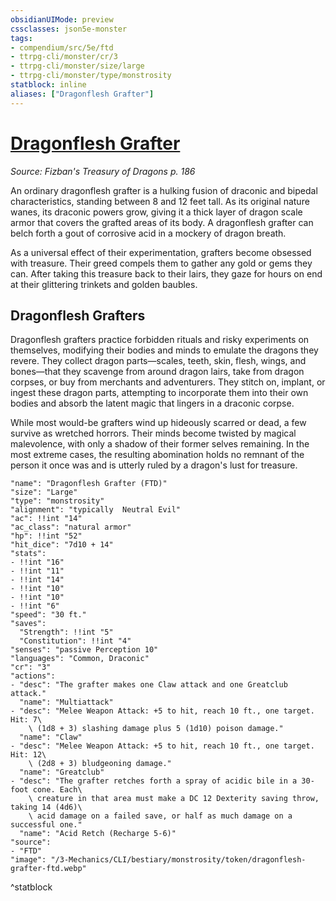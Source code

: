 ```yaml
---
obsidianUIMode: preview
cssclasses: json5e-monster
tags:
- compendium/src/5e/ftd
- ttrpg-cli/monster/cr/3
- ttrpg-cli/monster/size/large
- ttrpg-cli/monster/type/monstrosity
statblock: inline
aliases: ["Dragonflesh Grafter"]
---
```

# [Dragonflesh Grafter](3-Mechanics\CLI\bestiary\monstrosity/dragonflesh-grafter-ftd.md)
*Source: Fizban's Treasury of Dragons p. 186*  

An ordinary dragonflesh grafter is a hulking fusion of draconic and bipedal characteristics, standing between 8 and 12 feet tall. As its original nature wanes, its draconic powers grow, giving it a thick layer of dragon scale armor that covers the grafted areas of its body. A dragonflesh grafter can belch forth a gout of corrosive acid in a mockery of dragon breath.

As a universal effect of their experimentation, grafters become obsessed with treasure. Their greed compels them to gather any gold or gems they can. After taking this treasure back to their lairs, they gaze for hours on end at their glittering trinkets and golden baubles.

## Dragonflesh Grafters

Dragonflesh grafters practice forbidden rituals and risky experiments on themselves, modifying their bodies and minds to emulate the dragons they revere. They collect dragon parts—scales, teeth, skin, flesh, wings, and bones—that they scavenge from around dragon lairs, take from dragon corpses, or buy from merchants and adventurers. They stitch on, implant, or ingest these dragon parts, attempting to incorporate them into their own bodies and absorb the latent magic that lingers in a draconic corpse.

While most would-be grafters wind up hideously scarred or dead, a few survive as wretched horrors. Their minds become twisted by magical malevolence, with only a shadow of their former selves remaining. In the most extreme cases, the resulting abomination holds no remnant of the person it once was and is utterly ruled by a dragon's lust for treasure.

```statblock
"name": "Dragonflesh Grafter (FTD)"
"size": "Large"
"type": "monstrosity"
"alignment": "typically  Neutral Evil"
"ac": !!int "14"
"ac_class": "natural armor"
"hp": !!int "52"
"hit_dice": "7d10 + 14"
"stats":
- !!int "16"
- !!int "11"
- !!int "14"
- !!int "10"
- !!int "10"
- !!int "6"
"speed": "30 ft."
"saves":
  "Strength": !!int "5"
  "Constitution": !!int "4"
"senses": "passive Perception 10"
"languages": "Common, Draconic"
"cr": "3"
"actions":
- "desc": "The grafter makes one Claw attack and one Greatclub attack."
  "name": "Multiattack"
- "desc": "Melee Weapon Attack: +5 to hit, reach 10 ft., one target. Hit: 7\
    \ (1d8 + 3) slashing damage plus 5 (1d10) poison damage."
  "name": "Claw"
- "desc": "Melee Weapon Attack: +5 to hit, reach 10 ft., one target. Hit: 12\
    \ (2d8 + 3) bludgeoning damage."
  "name": "Greatclub"
- "desc": "The grafter retches forth a spray of acidic bile in a 30-foot cone. Each\
    \ creature in that area must make a DC 12 Dexterity saving throw, taking 14 (4d6)\
    \ acid damage on a failed save, or half as much damage on a successful one."
  "name": "Acid Retch (Recharge 5-6)"
"source":
- "FTD"
"image": "/3-Mechanics/CLI/bestiary/monstrosity/token/dragonflesh-grafter-ftd.webp"
```
^statblock